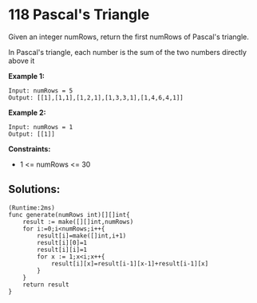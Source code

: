 # 118 Pascal's Triangle

Given an integer numRows, return the first numRows of Pascal's triangle.

In Pascal's triangle, each number is the sum of the two numbers directly above it
 

**Example 1:**
```
Input: numRows = 5
Output: [[1],[1,1],[1,2,1],[1,3,3,1],[1,4,6,4,1]]
```
**Example 2:**
```
Input: numRows = 1
Output: [[1]]
```

**Constraints:**

- 1 <= numRows <= 30

## Solutions:
```
(Runtime:2ms)
func generate(numRows int)[][]int{
    result := make([][]int,numRows)
    for i:=0;i<numRows;i++{
        result[i]=make([]int,i+1)
        result[i][0]=1
        result[i][i]=1
        for x := 1;x<i;x++{
            result[i][x]=result[i-1][x-1]+result[i-1][x]
        }
    }
    return result
}

